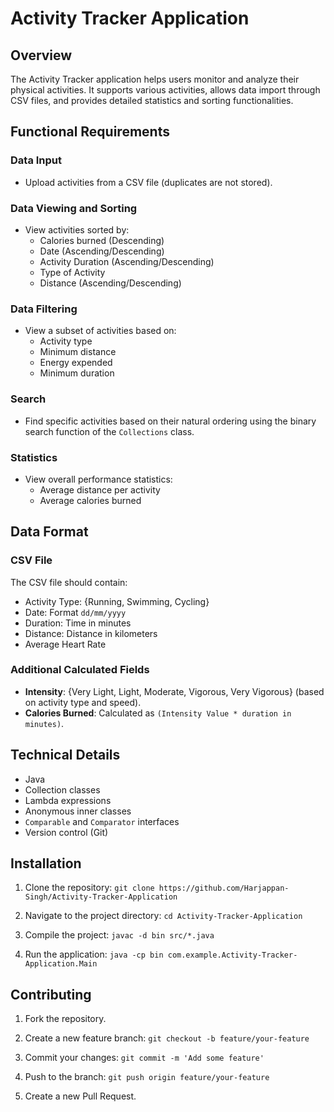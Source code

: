 
# Activity Tracker Application

## Overview

The Activity Tracker application helps users monitor and analyze their physical activities. It supports various activities, allows data import through CSV files, and provides detailed statistics and sorting functionalities.

## Functional Requirements

### Data Input

-   Upload activities from a CSV file (duplicates are not stored).

### Data Viewing and Sorting

-   View activities sorted by:
    -   Calories burned (Descending)
    -   Date (Ascending/Descending)
    -   Activity Duration (Ascending/Descending)
    -   Type of Activity
    -   Distance (Ascending/Descending)

### Data Filtering

-   View a subset of activities based on:
    -   Activity type
    -   Minimum distance
    -   Energy expended
    -   Minimum duration

### Search

-   Find specific activities based on their natural ordering using the binary search function of the `Collections` class.

### Statistics

-   View overall performance statistics:
    -   Average distance per activity
    -   Average calories burned

## Data Format

### CSV File

The CSV file should contain:

-   Activity Type: {Running, Swimming, Cycling}
-   Date: Format `dd/mm/yyyy`
-   Duration: Time in minutes
-   Distance: Distance in kilometers
-   Average Heart Rate

### Additional Calculated Fields

-   **Intensity**: {Very Light, Light, Moderate, Vigorous, Very Vigorous} (based on activity type and speed).
-   **Calories Burned**: Calculated as `(Intensity Value * duration in minutes)`.

## Technical Details

-   Java
-   Collection classes
-   Lambda expressions
-   Anonymous inner classes
-   `Comparable` and `Comparator` interfaces
-   Version control (Git)

## Installation

1.  Clone the repository: 
    `git clone https://github.com/Harjappan-Singh/Activity-Tracker-Application` 
    
2.  Navigate to the project directory:
    `cd Activity-Tracker-Application` 
    
3.  Compile the project:
    `javac -d bin src/*.java` 
    
4.  Run the application:
    `java -cp bin com.example.Activity-Tracker-Application.Main` 
    

## Contributing

1.  Fork the repository.
2.  Create a new feature branch:
    `git checkout -b feature/your-feature` 
    
3.  Commit your changes:
    `git commit -m 'Add some feature'` 
    
4.  Push to the branch:
    `git push origin feature/your-feature` 
    
5.  Create a new Pull Request.
